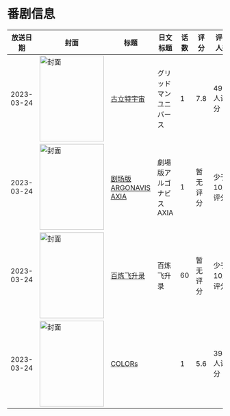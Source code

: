 # 番剧信息

|放送日期|封面|标题|日文标题|话数|评分|评分人数|
|---|---|---|---|---|---|---|
|2023-03-24|<img src="https://lain.bgm.tv/pic/cover/c/76/b8/362335_VhtRE.jpg" alt="封面" style="width:150px;height:200px;object-fit:cover;">|[古立特宇宙](https://bangumi.tv/subject/362335)|グリッドマン ユニバース|1|7.8|4977人评分|
|2023-03-24|<img src="https://lain.bgm.tv/pic/cover/c/4e/87/348384_v9JH8.jpg" alt="封面" style="width:150px;height:200px;object-fit:cover;">|[剧场版ARGONAVIS AXIA](https://bangumi.tv/subject/348384)|劇場版アルゴナビス AXIA|1|暂无评分|少于10人评分|
|2023-03-24|<img src="https://lain.bgm.tv/pic/cover/c/8a/60/422837_iJ2m2.jpg" alt="封面" style="width:150px;height:200px;object-fit:cover;">|[百炼飞升录](https://bangumi.tv/subject/422837)|百炼飞升录|60|暂无评分|少于10人评分|
|2023-03-24|<img src="https://lain.bgm.tv/pic/cover/c/3d/fb/424399_WKFW9.jpg" alt="封面" style="width:150px;height:200px;object-fit:cover;">|[COLORs](https://bangumi.tv/subject/424399)||1|5.6|394人评分|
